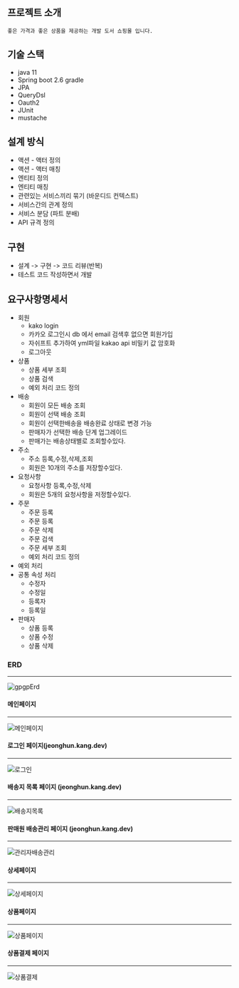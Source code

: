 ##  프로젝트 소개 
```
좋은 가격과 좋은 상품을 제공하는 개발 도서 쇼핑몰 입니다. 
```

기술 스택
- 
- java 11
- Spring boot 2.6 gradle
- JPA
- QueryDsl
- Oauth2 
- JUnit
- mustache

설계 방식
-
-   액션 - 액터 정의
-   액션 - 액터 매칭
-   엔티티 정의
-   엔티티 매칭
-   관련있는 서비스끼리 묶기 (바운디드 컨텍스트)
-   서비스간의 관계 정의
-   서비스 분담 (파트 분배)
-   API 규격 정의

구현 
-
- 설계 -> 구현 -> 코드 리뷰(반복)
- 테스트 코드 작성하면서 개발 

요구사항명세서
-
-   회원
    -   kako login
    -   카카오 로그인시 db 에서 email 검색후 없으면 회원가입
    -   자쉬프트 추가하여 yml파일 kakao api 비밀키 값 암호화
    -   로그아웃 
-   상품
    -   상품 세부 조회
    -   상품 검색
    -   예외 처리 코드 정의
-   배송
    -   회원이 모든 배송 조회
    -   회원이 선택 배송 조회
    -   회원이 선택한배송을 배송완료 상태로 변경 가능
    -   판매자가 선택한 배송 단계 업그레이드
    -   판매가는 배송상태별로 조회할수있다.
-   주소
    -   주소 등록,수정,삭제,조회
    -   회원은 10개의 주소를 저장할수있다.
-   요청사항
    -   요청사항 등록,수정,삭제
    -   회원은 5개의 요청사항을 저정할수있다.
-   주문
    -   주문 등록
    -   주문 등록
    -   주문 삭제
    -   주문 검색
    -   주문 세부 조회
    -   예외 처리 코드 정의
-   예외 처리
-   공통 속성 처리
    -   수정자
    -   수정일
    -   등록자
    -   등록일
-   판매자
    -   상품 등록
    -   상품 수정
    -   상품 삭제
    
    
### ERD 
---
![gpgpErd](https://user-images.githubusercontent.com/105915960/186660945-848adaaf-3374-4466-a96b-23c95d513f3d.png)

#### 메인페이지
---
![메인페이지](https://user-images.githubusercontent.com/105915960/186663417-6b5d6788-39c8-46df-be5f-947a52ae2c28.png)

#### 로그인 페이지(jeonghun.kang.dev)
---
![로그인](https://user-images.githubusercontent.com/105915960/186663422-665a7d39-cd22-4f8e-90d4-394c4d7bbe57.png)


#### 배송지 목록 페이지 (jeonghun.kang.dev)
---
![배송지목록](https://user-images.githubusercontent.com/105915960/186663437-0e87b8d9-9ff6-477d-9720-40e78c0af5c6.png)


#### 판매원 배송관리 페이지 (jeonghun.kang.dev)
---
![관리자배송관리](https://user-images.githubusercontent.com/105915960/186663790-a21d3fae-dd66-40f7-a31f-76c7e3723f22.png)


#### 상세페이지 
---
![상세페이지](https://user-images.githubusercontent.com/105915960/186663485-2b3a1036-1256-4924-90ef-398825c81dd4.png)

#### 상품페이지
---
![상품페이지](https://user-images.githubusercontent.com/105915960/186663505-23f34b28-3a78-4c87-8f80-41d91bcbb34f.png)

#### 상품결제 페이지
---
![상품결제](https://user-images.githubusercontent.com/105915960/186663489-9eb03af1-1826-499b-800b-4233e4178cf5.png)

